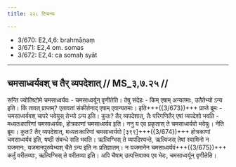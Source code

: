 ```yaml
---
title: २२८ टिप्पन्यः

---
```

- 3/670: E2,4,6: brahmāṇaṃ
- 3/671: E2,4 om. somas
- 3/672: E2,4: ca somaḥ syāt

____________________________________________


## चमसाध्वर्यवश् च तैर् व्यपदेशात् // MS_३,७.२५ //

सन्ति ज्योतिष्टोमे चमसाध्वर्यवः - चमसाध्वर्यून् वृणीतेति। तेषु संदेहः - किम् एषाम् अन्यतमाः, उतैतेभ्यो ऽन्य इति। किं तावत् प्राप्तम्? एतावतां संकीर्तनाद् एषाम् एवान्यतमाः। इति+++({3/673})+++ प्राप्ते ब्रूमः - चमसाध्वर्यवश् चापरे भवेयुस् तेभ्यो ऽन्य इति। कुतः? तैर् व्यपदेशात्, तैः परिगणितैर् एषां व्यपदेशो भवति - मध्यतःकारिणां चमसाध्वर्यवः, होत्रकाणां चमसाध्वर्यव इति।
ननु य एव प्रकृतास् ते चमसाध्वर्यवो भवेयुः। नेति ब्रूमः। कुतः? तैर् व्यपदेशात्, मध्यतःकारिणां चमसाध्वर्यवो [३९९]+++({3/674})+++ होत्रकाणां चमसाध्वर्यव इति, षष्ठी संबन्धे सति भवति। ऋत्विग्भिस् ते व्यपदिश्यन्ते, ऋत्विजस् तेषां स्वामिनो न यजमानः, यजमानपुरुषेभ्यश् चैते ऽन्य इति नः प्रतिज्ञातम्। न यजमानेन चमसाध्वर्यवं+++({3/675})+++ कर्तुं वरीतव्याः, ऋत्विग्भिस् ते वरीतव्या इति। अपि चैषाम् उत्पत्तिवाक्य एव भेदः, चमसाध्वर्यून् वृणीतेति।

